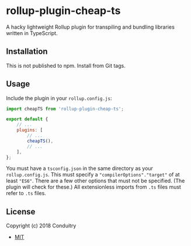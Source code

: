 # rollup-plugin-cheap-ts

A hacky lightweight Rollup plugin for transpiling and bundling libraries written in TypeScript.

## Installation

This is not published to npm. Install from Git tags.

## Usage

Include the plugin in your `rollup.config.js`:

```javascript
import cheapTS from 'rollup-plugin-cheap-ts';

export default {
	// ...
	plugins: [
		// ...
		cheapTS(),
		// ...
	],
};
```

You must have a `tsconfig.json` in the same directory as your `rollup.config.js`. This must specify a `"compilerOptions"."target"` of at least `"ES6"`. There are a few other options that must not be specified. (The plugin will check for these.) All extensionless imports from `.ts` files must refer to `.ts` files.

## License

Copyright (c) 2018 Conduitry

- [MIT](LICENSE)
